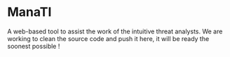 # ManaTI
A web-based tool to assist the work of the intuitive threat analysts.
We are working to clean the source code and push it here, it will be ready the soonest possible !
